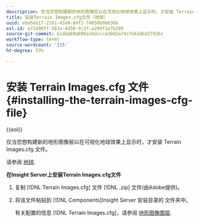 ```yaml
---
description: 仅当您想构建新的地形图像层以在可视化地球效果上显示时，才安装 Terrain Images.cfg 文件。
title: 安装Terrain Images.cfg文件（地球）
uuid: eba5eb17-2161-43a9-8df2-74058b9b636b
exl-id: e73490ff-583a-4d50-9c3f-a289f1e7b209
source-git-commit: b1dda69a606a16dccca30d2a74c7e63dbd27936c
workflow-type: tm+mt
source-wordcount: '115'
ht-degree: 53%

---
```


# 安装 Terrain Images.cfg 文件{#installing-the-terrain-images-cfg-file}

{{eol}}

仅当您想构建新的地形图像层以在可视化地球效果上显示时，才安装 Terrain Images.cfg 文件。

请参阅 [地球](https://experienceleague.adobe.com/docs/data-workbench/using/client/analysis-visualizations/globes/c-globes.html).

**在Insight Server上安装Terrain Images.cfg文件**

1. 复制 [!DNL Terrain Images.cfg] 文件 [!DNL .zip] 文件(由Adobe提供)。
1. 将该文件粘贴到 [!DNL Components]Insight Server 安装目录的  文件夹中。

   有关配置的信息 [!DNL Terrain Images.cfg]，请参阅 [地形图像图层](https://experienceleague.adobe.com/docs/data-workbench/using/geography/imagery-layers/terrain-image-layers/c-trn-img-lyrs.html).
